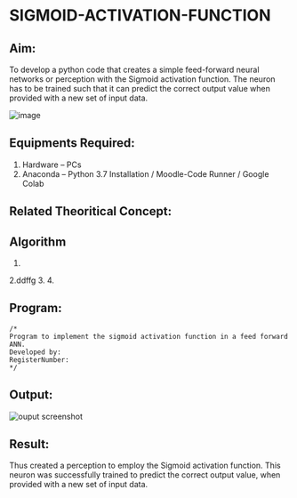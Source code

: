 # SIGMOID-ACTIVATION-FUNCTION
## Aim:
  To develop a python code that creates a simple feed-forward neural networks or perception with the Sigmoid activation function. The neuron has to be trained such that it can predict the correct output value when provided with a new set of input data.
  
 ![image](https://user-images.githubusercontent.com/93023609/162692440-f59e7ad2-0414-4ddb-8640-fede7a0655f2.png)

## Equipments Required:
1. Hardware – PCs
2. Anaconda – Python 3.7 Installation / Moodle-Code Runner / Google Colab

## Related Theoritical Concept:


## Algorithm
1.
2.ddffg
3.
4.

## Program:
```
/*
Program to implement the sigmoid activation function in a feed forward ANN.
Developed by:
RegisterNumber:  
*/
```

## Output:
![ouput screenshot](XXX.png)


## Result:
  Thus created a perception to employ the Sigmoid activation function. This neuron was successfully trained to predict the correct output value, when provided with a new set of input data.
